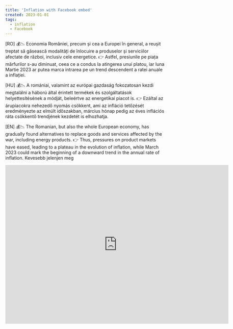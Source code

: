 ```yaml
---
title: 'Inflation with Facebook embed'
created: 2023-01-01
tags: 
  - inflation
  - Facebook
---
```


[RO] 💰📉 Economia României, precum și cea a Europei în general, a reușit treptat să găsească modalități de înlocuire a produselor și serviciilor afectate de război, inclusiv cele energetice. 👉 Astfel, presiunile pe piața mărfurilor s-au diminuat, ceea ce a condus la atingerea unui platou, iar luna Martie 2023 ar putea marca intrarea pe un trend descendent a ratei anuale a inflației.

[HU] 💰📉 A romániai, valamint az európai gazdaság fokozatosan kezdi megtalálni a háború által érintett termékek és szolgáltatások helyettesítésének a módját, beleértve az energetikai piacot is. 👉 Ezáltal az árupiacokra nehezedő nyomás csökkent, ami az infláció tetőzését eredményezte az elmúlt időszakban, március hónap pedig az éves inflációs ráta csökkentő trendjének kezdetét is elhozhatja.

[EN] 💰📉 The Romanian, but also the whole European economy, has gradually found alternatives to replace goods and services affected by the war, including energy products. 👉 Thus, pressures on product markets have eased, leading to a plateau in the evolution of inflation, while March 2023 could mark the beginning of a downward trend in the annual rate of inflation. Kevesebb jelenjen meg

<iframe src="https://www.facebook.com/plugins/post.php?href=https%3A%2F%2Fwww.facebook.com%2FRoEconMonitor%2Fposts%2Fpfbid0h7QZgZnXgnN3h3DeBK6aQfgpt2m8UHeG5HeicmbavLyuQUgzWA7eq9XApLVh2M1Al&width=700&show_text=false&appId=269625294416765&height=498" width="700" height="498" style="border:none;overflow:hidden" scrolling="no" frameborder="0" allowfullscreen="true" allow="autoplay; clipboard-write; encrypted-media; picture-in-picture; web-share"></iframe>
